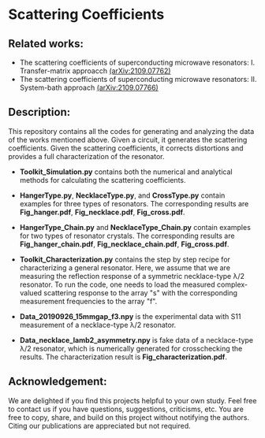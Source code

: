 # Scattering Coefficients

## Related works:
* The scattering coefficients of superconducting microwave resonators: I. Transfer-matrix approacch [(arXiv:2109.07762)](https://arxiv.org/abs/2109.07762)
* The scattering coefficients of superconducting microwave resonators: II. System-bath approach [(arXiv:2109.07766)](https://arxiv.org/abs/2109.07766)

## Description:
This repository contains all the codes for generating and analyzing the data of the works mentioned above. Given a circuit, it generates the scattering coefficients. Given the scattering coefficients, it corrects distortions and provides a full characterization of the resonator. 

* **Toolkit_Simulation.py** contains both the numerical and analytical methods for calculating the scattering coefficients.

* **HangerType.py**, **NecklaceType.py**, and **CrossType.py** contain examples for three types of resonators. The corresponding results are **Fig_hanger.pdf**, **Fig_necklace.pdf**, **Fig_cross.pdf**.

* **HangerType_Chain.py** and **NecklaceType_Chain.py** contain examples for two types of resonator crystals. The corresponding results are **Fig_hanger_chain.pdf**, **Fig_necklace_chain.pdf**, **Fig_cross.pdf**.

* **Toolkit_Characterization.py** contains the step by step recipe for characterizing a general resonator. Here, we assume that we are measuring the reflection response of a symmetric necklace-type &lambda;/2 resonator. To run the code, one needs to load the measured complex-valued scattering response to the array "s" with the corresponding measurement frequencies to the array "f".  

* **Data_20190926_15mmgap_f3.npy** is the experimental data with S11 measurement of a necklace-type &lambda;/2 resonator.

* **Data_necklace_lamb2_asymmetry.npy** is fake data of a necklace-type &lambda;/2 resonator, which is numerically generated for crosschecking the results. The characterization result is **Fig_characterization.pdf**.

## Acknowledgement:
We are delighted if you find this projects helpful to your own study. Feel free to contact us if you have questions, suggestions, criticisms, etc. You are free to copy, share, and build on this project without notifying the authors. Citing our publications are appreciated but not required. 
